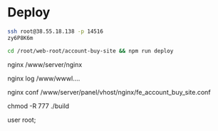# Deploy

```sh
ssh root@38.55.18.138 -p 14516
zy6P8K6m

cd /root/web-root/account-buy-site && npm run deploy
```

nginx
/www/server/nginx

nginx log
/www/wwwl....

nginx conf
/www/server/panel/vhost/nginx/fe_account_buy_site.conf

chmod -R 777 ./build

user root;